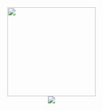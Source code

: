 <div id="header" align="center"> 
  <img src="https://media.giphy.com/media/v1.Y2lkPTc5MGI3NjExNmYwYTM2ODA0NDJlOGU2M2ZlOGM1ZGRiOWUyMTc5OTcxOGRlZDE4NyZjdD1n/7NoNw4pMNTvgc/giphy.gif" width="200"/>
</div>
<div id="badges" align="center">
  <a href="https://vk.com/russkikhmax">
    <img src="https://www.google.com/url?sa=i&url=https%3A%2F%2Fpngicon.ru%2Fznachok-vk.html&psig=AOvVaw2hhBXeUFggs2mFsZBihffn&ust=1681733093157000&source=images&cd=vfe&ved=0CBEQjRxqFwoTCPCc942urv4CFQAAAAAdAAAAABAE"/>
  </a> 
</div>
